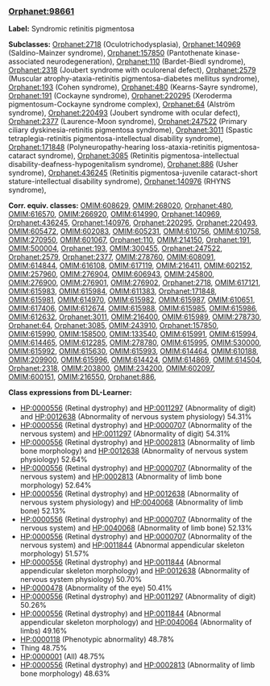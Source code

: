 
### [Orphanet:98661](http://www.orpha.net/ORDO/Orphanet_98661)
**Label:** Syndromic retinitis pigmentosa

**Subclasses:** [Orphanet:2718](http://www.orpha.net/ORDO/Orphanet_2718) (Oculotrichodysplasia), [Orphanet:140969](http://www.orpha.net/ORDO/Orphanet_140969) (Saldino-Mainzer syndrome), [Orphanet:157850](http://www.orpha.net/ORDO/Orphanet_157850) (Pantothenate kinase-associated neurodegeneration), [Orphanet:110](http://www.orpha.net/ORDO/Orphanet_110) (Bardet-Biedl syndrome), [Orphanet:2318](http://www.orpha.net/ORDO/Orphanet_2318) (Joubert syndrome with oculorenal defect), [Orphanet:2579](http://www.orpha.net/ORDO/Orphanet_2579) (Muscular atrophy-ataxia-retinitis pigmentosa-diabetes mellitus syndrome), [Orphanet:193](http://www.orpha.net/ORDO/Orphanet_193) (Cohen syndrome), [Orphanet:480](http://www.orpha.net/ORDO/Orphanet_480) (Kearns-Sayre syndrome), [Orphanet:191](http://www.orpha.net/ORDO/Orphanet_191) (Cockayne syndrome), [Orphanet:220295](http://www.orpha.net/ORDO/Orphanet_220295) (Xeroderma pigmentosum-Cockayne syndrome complex), [Orphanet:64](http://www.orpha.net/ORDO/Orphanet_64) (Alström syndrome), [Orphanet:220493](http://www.orpha.net/ORDO/Orphanet_220493) (Joubert syndrome with ocular defect), [Orphanet:2377](http://www.orpha.net/ORDO/Orphanet_2377) (Laurence-Moon syndrome), [Orphanet:247522](http://www.orpha.net/ORDO/Orphanet_247522) (Primary ciliary dyskinesia-retinitis pigmentosa syndrome), [Orphanet:3011](http://www.orpha.net/ORDO/Orphanet_3011) (Spastic tetraplegia-retinitis pigmentosa-intellectual disability syndrome), [Orphanet:171848](http://www.orpha.net/ORDO/Orphanet_171848) (Polyneuropathy-hearing loss-ataxia-retinitis pigmentosa-cataract syndrome), [Orphanet:3085](http://www.orpha.net/ORDO/Orphanet_3085) (Retinitis pigmentosa-intellectual disability-deafness-hypogenitalism syndrome), [Orphanet:886](http://www.orpha.net/ORDO/Orphanet_886) (Usher syndrome), [Orphanet:436245](http://www.orpha.net/ORDO/Orphanet_436245) (Retinitis pigmentosa-juvenile cataract-short stature-intellectual disability syndrome), [Orphanet:140976](http://www.orpha.net/ORDO/Orphanet_140976) (RHYNS syndrome), 

**Corr. equiv. classes:** [OMIM:608629](http://purl.obolibrary.org/obo/OMIM_608629), [OMIM:268020](http://purl.obolibrary.org/obo/OMIM_268020), [Orphanet:480](http://www.orpha.net/ORDO/Orphanet_480), [OMIM:616570](http://purl.obolibrary.org/obo/OMIM_616570), [OMIM:266920](http://purl.obolibrary.org/obo/OMIM_266920), [OMIM:614990](http://purl.obolibrary.org/obo/OMIM_614990), [Orphanet:140969](http://www.orpha.net/ORDO/Orphanet_140969), [Orphanet:436245](http://www.orpha.net/ORDO/Orphanet_436245), [Orphanet:140976](http://www.orpha.net/ORDO/Orphanet_140976), [Orphanet:220295](http://www.orpha.net/ORDO/Orphanet_220295), [Orphanet:220493](http://www.orpha.net/ORDO/Orphanet_220493), [OMIM:605472](http://purl.obolibrary.org/obo/OMIM_605472), [OMIM:602083](http://purl.obolibrary.org/obo/OMIM_602083), [OMIM:605231](http://purl.obolibrary.org/obo/OMIM_605231), [OMIM:610756](http://purl.obolibrary.org/obo/OMIM_610756), [OMIM:610758](http://purl.obolibrary.org/obo/OMIM_610758), [OMIM:270950](http://purl.obolibrary.org/obo/OMIM_270950), [OMIM:601067](http://purl.obolibrary.org/obo/OMIM_601067), [Orphanet:110](http://www.orpha.net/ORDO/Orphanet_110), [OMIM:214150](http://purl.obolibrary.org/obo/OMIM_214150), [Orphanet:191](http://www.orpha.net/ORDO/Orphanet_191), [OMIM:500004](http://purl.obolibrary.org/obo/OMIM_500004), [Orphanet:193](http://www.orpha.net/ORDO/Orphanet_193), [OMIM:300455](http://purl.obolibrary.org/obo/OMIM_300455), [Orphanet:247522](http://www.orpha.net/ORDO/Orphanet_247522), [Orphanet:2579](http://www.orpha.net/ORDO/Orphanet_2579), [Orphanet:2377](http://www.orpha.net/ORDO/Orphanet_2377), [OMIM:278760](http://purl.obolibrary.org/obo/OMIM_278760), [OMIM:608091](http://purl.obolibrary.org/obo/OMIM_608091), [OMIM:614844](http://purl.obolibrary.org/obo/OMIM_614844), [OMIM:616108](http://purl.obolibrary.org/obo/OMIM_616108), [OMIM:617119](http://purl.obolibrary.org/obo/OMIM_617119), [OMIM:216411](http://purl.obolibrary.org/obo/OMIM_216411), [OMIM:602152](http://purl.obolibrary.org/obo/OMIM_602152), [OMIM:257960](http://purl.obolibrary.org/obo/OMIM_257960), [OMIM:276904](http://purl.obolibrary.org/obo/OMIM_276904), [OMIM:606943](http://purl.obolibrary.org/obo/OMIM_606943), [OMIM:245800](http://purl.obolibrary.org/obo/OMIM_245800), [OMIM:276900](http://purl.obolibrary.org/obo/OMIM_276900), [OMIM:276901](http://purl.obolibrary.org/obo/OMIM_276901), [OMIM:276902](http://purl.obolibrary.org/obo/OMIM_276902), [Orphanet:2718](http://www.orpha.net/ORDO/Orphanet_2718), [OMIM:617121](http://purl.obolibrary.org/obo/OMIM_617121), [OMIM:615983](http://purl.obolibrary.org/obo/OMIM_615983), [OMIM:615984](http://purl.obolibrary.org/obo/OMIM_615984), [OMIM:611383](http://purl.obolibrary.org/obo/OMIM_611383), [Orphanet:171848](http://www.orpha.net/ORDO/Orphanet_171848), [OMIM:615981](http://purl.obolibrary.org/obo/OMIM_615981), [OMIM:614970](http://purl.obolibrary.org/obo/OMIM_614970), [OMIM:615982](http://purl.obolibrary.org/obo/OMIM_615982), [OMIM:615987](http://purl.obolibrary.org/obo/OMIM_615987), [OMIM:610651](http://purl.obolibrary.org/obo/OMIM_610651), [OMIM:617406](http://purl.obolibrary.org/obo/OMIM_617406), [OMIM:612674](http://purl.obolibrary.org/obo/OMIM_612674), [OMIM:615988](http://purl.obolibrary.org/obo/OMIM_615988), [OMIM:615985](http://purl.obolibrary.org/obo/OMIM_615985), [OMIM:615986](http://purl.obolibrary.org/obo/OMIM_615986), [OMIM:612632](http://purl.obolibrary.org/obo/OMIM_612632), [Orphanet:3011](http://www.orpha.net/ORDO/Orphanet_3011), [OMIM:216400](http://purl.obolibrary.org/obo/OMIM_216400), [OMIM:615989](http://purl.obolibrary.org/obo/OMIM_615989), [OMIM:278730](http://purl.obolibrary.org/obo/OMIM_278730), [Orphanet:64](http://www.orpha.net/ORDO/Orphanet_64), [Orphanet:3085](http://www.orpha.net/ORDO/Orphanet_3085), [OMIM:243910](http://purl.obolibrary.org/obo/OMIM_243910), [Orphanet:157850](http://www.orpha.net/ORDO/Orphanet_157850), [OMIM:615990](http://purl.obolibrary.org/obo/OMIM_615990), [OMIM:158500](http://purl.obolibrary.org/obo/OMIM_158500), [OMIM:133540](http://purl.obolibrary.org/obo/OMIM_133540), [OMIM:615991](http://purl.obolibrary.org/obo/OMIM_615991), [OMIM:615994](http://purl.obolibrary.org/obo/OMIM_615994), [OMIM:614465](http://purl.obolibrary.org/obo/OMIM_614465), [OMIM:612285](http://purl.obolibrary.org/obo/OMIM_612285), [OMIM:278780](http://purl.obolibrary.org/obo/OMIM_278780), [OMIM:615995](http://purl.obolibrary.org/obo/OMIM_615995), [OMIM:530000](http://purl.obolibrary.org/obo/OMIM_530000), [OMIM:615992](http://purl.obolibrary.org/obo/OMIM_615992), [OMIM:615630](http://purl.obolibrary.org/obo/OMIM_615630), [OMIM:615993](http://purl.obolibrary.org/obo/OMIM_615993), [OMIM:614464](http://purl.obolibrary.org/obo/OMIM_614464), [OMIM:610188](http://purl.obolibrary.org/obo/OMIM_610188), [OMIM:209900](http://purl.obolibrary.org/obo/OMIM_209900), [OMIM:615996](http://purl.obolibrary.org/obo/OMIM_615996), [OMIM:614424](http://purl.obolibrary.org/obo/OMIM_614424), [OMIM:614869](http://purl.obolibrary.org/obo/OMIM_614869), [OMIM:614504](http://purl.obolibrary.org/obo/OMIM_614504), [Orphanet:2318](http://www.orpha.net/ORDO/Orphanet_2318), [OMIM:203800](http://purl.obolibrary.org/obo/OMIM_203800), [OMIM:234200](http://purl.obolibrary.org/obo/OMIM_234200), [OMIM:602097](http://purl.obolibrary.org/obo/OMIM_602097), [OMIM:600151](http://purl.obolibrary.org/obo/OMIM_600151), [OMIM:216550](http://purl.obolibrary.org/obo/OMIM_216550), [Orphanet:886](http://www.orpha.net/ORDO/Orphanet_886), 

**Class expressions from DL-Learner:**

- [HP:0000556](http://purl.obolibrary.org/obo/HP_0000556) (Retinal dystrophy) and [HP:0011297](http://purl.obolibrary.org/obo/HP_0011297) (Abnormality of digit) and [HP:0012638](http://purl.obolibrary.org/obo/HP_0012638) (Abnormality of nervous system physiology) 54.31%
- [HP:0000556](http://purl.obolibrary.org/obo/HP_0000556) (Retinal dystrophy) and [HP:0000707](http://purl.obolibrary.org/obo/HP_0000707) (Abnormality of the nervous system) and [HP:0011297](http://purl.obolibrary.org/obo/HP_0011297) (Abnormality of digit) 54.31%
- [HP:0000556](http://purl.obolibrary.org/obo/HP_0000556) (Retinal dystrophy) and [HP:0002813](http://purl.obolibrary.org/obo/HP_0002813) (Abnormality of limb bone morphology) and [HP:0012638](http://purl.obolibrary.org/obo/HP_0012638) (Abnormality of nervous system physiology) 52.64%
- [HP:0000556](http://purl.obolibrary.org/obo/HP_0000556) (Retinal dystrophy) and [HP:0000707](http://purl.obolibrary.org/obo/HP_0000707) (Abnormality of the nervous system) and [HP:0002813](http://purl.obolibrary.org/obo/HP_0002813) (Abnormality of limb bone morphology) 52.64%
- [HP:0000556](http://purl.obolibrary.org/obo/HP_0000556) (Retinal dystrophy) and [HP:0012638](http://purl.obolibrary.org/obo/HP_0012638) (Abnormality of nervous system physiology) and [HP:0040068](http://purl.obolibrary.org/obo/HP_0040068) (Abnormality of limb bone) 52.13%
- [HP:0000556](http://purl.obolibrary.org/obo/HP_0000556) (Retinal dystrophy) and [HP:0000707](http://purl.obolibrary.org/obo/HP_0000707) (Abnormality of the nervous system) and [HP:0040068](http://purl.obolibrary.org/obo/HP_0040068) (Abnormality of limb bone) 52.13%
- [HP:0000556](http://purl.obolibrary.org/obo/HP_0000556) (Retinal dystrophy) and [HP:0000707](http://purl.obolibrary.org/obo/HP_0000707) (Abnormality of the nervous system) and [HP:0011844](http://purl.obolibrary.org/obo/HP_0011844) (Abnormal appendicular skeleton morphology) 51.57%
- [HP:0000556](http://purl.obolibrary.org/obo/HP_0000556) (Retinal dystrophy) and [HP:0011844](http://purl.obolibrary.org/obo/HP_0011844) (Abnormal appendicular skeleton morphology) and [HP:0012638](http://purl.obolibrary.org/obo/HP_0012638) (Abnormality of nervous system physiology) 50.70%
- [HP:0000478](http://purl.obolibrary.org/obo/HP_0000478) (Abnormality of the eye) 50.41%
- [HP:0000556](http://purl.obolibrary.org/obo/HP_0000556) (Retinal dystrophy) and [HP:0011297](http://purl.obolibrary.org/obo/HP_0011297) (Abnormality of digit) 50.26%
- [HP:0000556](http://purl.obolibrary.org/obo/HP_0000556) (Retinal dystrophy) and [HP:0011844](http://purl.obolibrary.org/obo/HP_0011844) (Abnormal appendicular skeleton morphology) and [HP:0040064](http://purl.obolibrary.org/obo/HP_0040064) (Abnormality of limbs) 49.16%
- [HP:0000118](http://purl.obolibrary.org/obo/HP_0000118) (Phenotypic abnormality) 48.78%
- Thing 48.75%
- [HP:0000001](http://purl.obolibrary.org/obo/HP_0000001) (All) 48.75%
- [HP:0000556](http://purl.obolibrary.org/obo/HP_0000556) (Retinal dystrophy) and [HP:0002813](http://purl.obolibrary.org/obo/HP_0002813) (Abnormality of limb bone morphology) 48.63%


